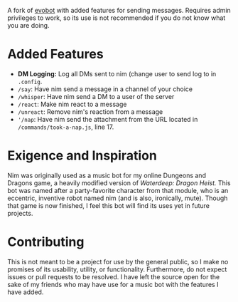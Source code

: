 A fork of [evobot](https://github.com/eritislami/evobot) with added features for sending messages. Requires admin privileges to work, so its use is not recommended if you do not know what you are doing.

# Added Features
* **DM Logging:** Log all DMs sent to nim (change user to send log to in `.config`.
* `/say`: Have nim send a message in a channel of your choice
* `/whisper`: Have nim send a DM to a user of the server
* `/react`: Make nim react to a message
* `/unreact`: Remove nim's reaction from a message
* `'/nap`: Have nim send the attachment from the URL located in `/commands/took-a-nap.js`, line 17.

# Exigence and Inspiration
Nim was originally used as a music bot for my online Dungeons and Dragons game, a heavily modified version of *Waterdeep: Dragon Heist.* This bot was named after a party-favorite character from that module, who is an eccentric, inventive robot named nim (and is also, ironically, mute). Though that game is now finished, I feel this bot will find its uses yet in future projects.

# Contributing
This is not meant to be a project for use by the general public, so I make no promises of its usability, utility, or functionality. Furthermore, do not expect issues or pull requests to be resolved. I have left the source open for the sake of my friends who may have use for a music bot with the features I have added.
